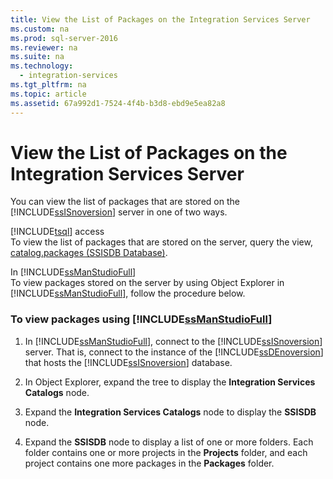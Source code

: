 ```yaml
---
title: View the List of Packages on the Integration Services Server
ms.custom: na
ms.prod: sql-server-2016
ms.reviewer: na
ms.suite: na
ms.technology: 
  - integration-services
ms.tgt_pltfrm: na
ms.topic: article
ms.assetid: 67a992d1-7524-4f4b-b3d8-ebd9e5ea82a8
---
```

# View the List of Packages on the Integration Services Server
  You can view the list of packages that are stored on the [!INCLUDE[ssISnoversion](../../Topics/TopicNameContainA/includes/ssISnoversion_md.md)] server in one of two ways.  
  
 [!INCLUDE[tsql](../../Topics/TopicNameContainA/includes/tsql_md.md)] access  
 To view the list of packages that are stored on the server, query the view, [catalog.packages &#40;SSISDB Database&#41;](../Topic/catalog.packages%20\(SSISDB%20Database\).md).  
  
 In [!INCLUDE[ssManStudioFull](../../Topics/TopicNameContainA/includes/ssManStudioFull_md.md)]  
 To view packages stored on the server by using Object Explorer in [!INCLUDE[ssManStudioFull](../../Topics/TopicNameContainA/includes/ssManStudioFull_md.md)], follow the procedure below.  
  
### To view packages using [!INCLUDE[ssManStudioFull](../../Topics/TopicNameContainA/includes/ssManStudioFull_md.md)]  
  
1.  In [!INCLUDE[ssManStudioFull](../../Topics/TopicNameContainA/includes/ssManStudioFull_md.md)], connect to the [!INCLUDE[ssISnoversion](../../Topics/TopicNameContainA/includes/ssISnoversion_md.md)] server. That is, connect to the instance of the [!INCLUDE[ssDEnoversion](../../Topics/TopicNameContainA/includes/ssDEnoversion_md.md)] that hosts the [!INCLUDE[ssISnoversion](../../Topics/TopicNameContainA/includes/ssISnoversion_md.md)] database.  
  
2.  In Object Explorer, expand the tree to display the **Integration Services Catalogs** node.  
  
3.  Expand the **Integration Services Catalogs** node to display the **SSISDB** node.  
  
4.  Expand the **SSISDB** node to display a list of one or more folders. Each folder contains one or more projects in the **Projects** folder, and each project contains one more packages in the **Packages** folder.  
  
  